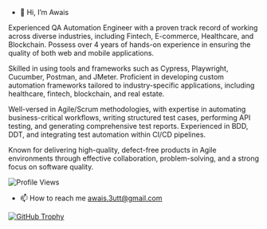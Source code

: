 - 👋 Hi, I’m Awais 
<!---
avsbutt/avsbutt is a ✨ special ✨ repository because its `README.md` (this file) appears on your GitHub profile.
You can click the Preview link to take a look at your changes.
--->
Experienced QA Automation Engineer with a proven track record of working across diverse industries, including Fintech, E-commerce, Healthcare, and Blockchain. Possess over 4 years of hands-on experience in ensuring the quality of both web and mobile applications.

Skilled in using tools and frameworks such as Cypress, Playwright, Cucumber, Postman, and JMeter. Proficient in developing custom automation frameworks tailored to industry-specific applications, including healthcare, fintech, blockchain, and real estate.

Well-versed in Agile/Scrum methodologies, with expertise in automating business-critical workflows, writing structured test cases, performing API testing, and generating comprehensive test reports. Experienced in BDD, DDT, and integrating test automation within CI/CD pipelines.

Known for delivering high-quality, defect-free products in Agile environments through effective collaboration, problem-solving, and a strong focus on software quality.


![Profile Views](https://komarev.com/ghpvc/?username=haroondhanyal&label=Profile%20views&color=0e75b6&style=flat-square)


- 📫 How to reach me awais.3utt@gmail.com

[![GitHub Trophy](https://github-profile-trophy.vercel.app/?username=ryo-ma&margin-w=15&rank=SSS,SS,S,AAA,AA,A)](https://github.com/ryo-ma/github-profile-trophy)





